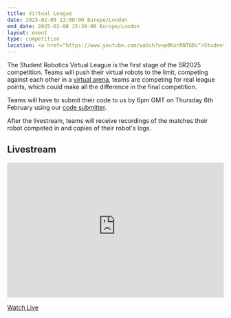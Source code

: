 ```yaml
---
title: Virtual League
date: 2025-02-08 13:00:00 Europe/London
end_date: 2025-02-08 15:30:00 Europe/London
layout: event
type: competition
location: <a href="https://www.youtube.com/watch?v=p0KxrRNTGBs">Student Robotics' YouTube Channel</a>
---
```


The Student Robotics Virtual League is the first stage of the SR2025 competition. Teams will push their virtual robots to the limit, competing against each other in a [virtual arena](https://studentrobotics.org/docs/simulator/), teams are competing for real league points, which could make all the difference in the final competition.

Teams will have to submit their code to us by 6pm GMT on Thursday 6th February using our [code submitter](https://studentrobotics.org/docs/tutorials/code_submitter).

After the livestream, teams will receive recordings of the matches their robot competed in and copies of their robot's logs.

## Livestream

<iframe
  title="Livestream of the Virtual League"
  width="100%"
  height="315"
  src="https://www.youtube-nocookie.com/embed/p0KxrRNTGBs"
  frameborder="0"
  allow="accelerometer; autoplay; encrypted-media; gyroscope; picture-in-picture"
  allowfullscreen
></iframe>

[Watch Live](https://www.youtube.com/watch?v=p0KxrRNTGBs)
